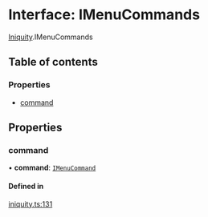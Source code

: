 # Interface: IMenuCommands

[Iniquity](../modules/Iniquity.md).IMenuCommands

## Table of contents

### Properties

- [command](Iniquity.IMenuCommands.md#command)

## Properties

### command

• **command**: [`IMenuCommand`](Iniquity.IMenuCommand.md)

#### Defined in

[iniquity.ts:131](https://github.com/iniquitybbs/iniquity/blob/11fe461/packages/core/src/iniquity.ts#L131)
